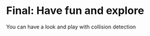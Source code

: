 Final: Have fun and explore
====================================

You can have a look and play with collision detection

